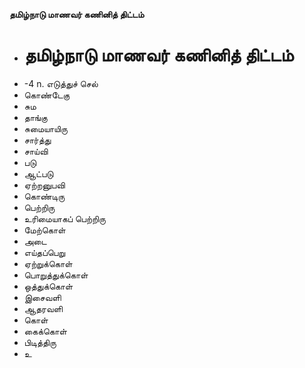 **தமிழ்நாடு மாணவர் கணினித் திட்டம்**
- # தமிழ்நாடு மாணவர் கணினித் திட்டம்
- -4 n. எடுத்துச் செல்
- கொண்டேகு
- சும
- தாங்கு
- சுமையாயிரு
- சார்த்து
- சாய்வி
- படு
- ஆட்படு
- ஏற்றனுபவி
- கொண்டிரு
- பெற்றிரு
- உரிமையாகப் பெற்றிரு
- மேற்கொள்
- அடை
- எய்தப்பெறு
-  ஏற்றுக்கொள்
- பொறுத்துக்கொள்
- ஒத்துக்கொள்
- இசைவளி
- ஆதரவளி
- கொள்
- கைக்கொள்
- பிடித்திரு
- உ

